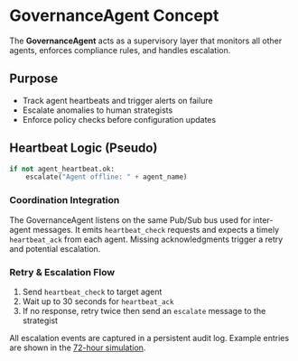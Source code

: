 # GovernanceAgent Concept

The **GovernanceAgent** acts as a supervisory layer that monitors all other agents, enforces compliance rules, and handles escalation.

## Purpose
- Track agent heartbeats and trigger alerts on failure
- Escalate anomalies to human strategists
- Enforce policy checks before configuration updates

## Heartbeat Logic (Pseudo)

```python
if not agent_heartbeat.ok:
    escalate("Agent offline: " + agent_name)

```

### Coordination Integration

The GovernanceAgent listens on the same Pub/Sub bus used for inter-agent messages. It emits `heartbeat_check` requests and expects a timely `heartbeat_ack` from each agent. Missing acknowledgments trigger a retry and potential escalation.

### Retry & Escalation Flow

1. Send `heartbeat_check` to target agent
2. Wait up to 30 seconds for `heartbeat_ack`
3. If no response, retry twice then send an `escalate` message to the strategist

All escalation events are captured in a persistent audit log. Example entries are shown in the [72-hour simulation](simulations/72hr_campaign_sim.md#sample-log-snippet).
